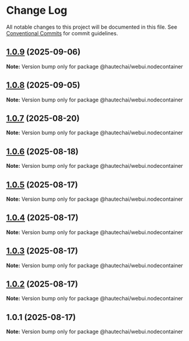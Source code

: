 # Change Log

All notable changes to this project will be documented in this file.
See [Conventional Commits](https://conventionalcommits.org) for commit guidelines.

## [1.0.9](https://github.com/HautechAI/webui/compare/@hautechai/webui.nodecontainer@1.0.8...@hautechai/webui.nodecontainer@1.0.9) (2025-09-06)

**Note:** Version bump only for package @hautechai/webui.nodecontainer

## [1.0.8](https://github.com/HautechAI/webui/compare/@hautechai/webui.nodecontainer@1.0.7...@hautechai/webui.nodecontainer@1.0.8) (2025-09-05)

**Note:** Version bump only for package @hautechai/webui.nodecontainer

## [1.0.7](https://github.com/HautechAI/webui/compare/@hautechai/webui.nodecontainer@1.0.6...@hautechai/webui.nodecontainer@1.0.7) (2025-08-20)

**Note:** Version bump only for package @hautechai/webui.nodecontainer

## [1.0.6](https://github.com/HautechAI/webui/compare/@hautechai/webui.nodecontainer@1.0.5...@hautechai/webui.nodecontainer@1.0.6) (2025-08-18)

**Note:** Version bump only for package @hautechai/webui.nodecontainer

## [1.0.5](https://github.com/HautechAI/webui/compare/@hautechai/webui.nodecontainer@1.0.4...@hautechai/webui.nodecontainer@1.0.5) (2025-08-17)

**Note:** Version bump only for package @hautechai/webui.nodecontainer

## [1.0.4](https://github.com/HautechAI/webui/compare/@hautechai/webui.nodecontainer@1.0.3...@hautechai/webui.nodecontainer@1.0.4) (2025-08-17)

**Note:** Version bump only for package @hautechai/webui.nodecontainer

## [1.0.3](https://github.com/HautechAI/webui/compare/@hautechai/webui.nodecontainer@1.0.2...@hautechai/webui.nodecontainer@1.0.3) (2025-08-17)

**Note:** Version bump only for package @hautechai/webui.nodecontainer

## [1.0.2](https://github.com/HautechAI/webui/compare/@hautechai/webui.nodecontainer@1.0.1...@hautechai/webui.nodecontainer@1.0.2) (2025-08-17)

**Note:** Version bump only for package @hautechai/webui.nodecontainer

## 1.0.1 (2025-08-17)

**Note:** Version bump only for package @hautechai/webui.nodecontainer
